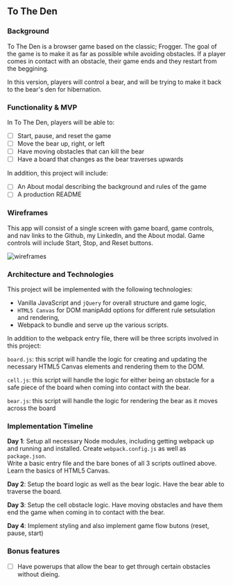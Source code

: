 ## To The Den

### Background

To The Den is a browser game based on the classic; Frogger.  The goal of the game
is to make it as far as possible while avoiding obstacles.  If a player comes in
contact with an obstacle, their game ends and they restart from the beggining.

In this version, players will control a bear, and will be trying to make it back
to the bear's den for hibernation.  

### Functionality & MVP

In To The Den, players will be able to:

- [ ] Start, pause, and reset the game
- [ ] Move the bear up, right, or left
- [ ] Have moving obstacles that can kill the bear
- [ ] Have a board that changes as the bear traverses upwards

In addition, this project will include:

- [ ] An About modal describing the background and rules of the game
- [ ] A production README

### Wireframes

This app will consist of a single screen with game board, game controls, and nav
links to the Github, my LinkedIn, and the About modal.  Game controls will include
Start, Stop, and Reset buttons.  

![wireframes]()

### Architecture and Technologies

This project will be implemented with the following technologies:

- Vanilla JavaScript and `jQuery` for overall structure and game logic,
- `HTML5 Canvas` for DOM manipAdd options for different rule setsulation and rendering,
- Webpack to bundle and serve up the various scripts.

In addition to the webpack entry file, there will be three scripts involved in this project:

`board.js`: this script will handle the logic for creating and updating the necessary
HTML5 Canvas elements and rendering them to the DOM.

`cell.js`: this script will handle the logic for either being an obstacle for a safe piece
of the board when coming into contact with the bear.  

`bear.js`: this script will handle the logic for rendering the bear as it moves
across the board

### Implementation Timeline

**Day 1**: Setup all necessary Node modules, including getting webpack up and
running and installed.  Create `webpack.config.js` as well as `package.json`.  
Write a basic entry file and the bare bones of all 3 scripts outlined above.  
Learn the basics of HTML5 Canvas.

**Day 2**: Setup the board logic as well as the bear logic.  Have the bear able
to traverse the board.

**Day 3**: Setup the cell obstacle logic.  Have moving obstacles and have them end
the game when coming in to contact with the bear.

**Day 4**: Implement styling and also implement game flow butons (reset, pause, start)

### Bonus features

- [ ] Have powerups that allow the bear to get through certain obstacles without
dieing.
